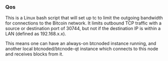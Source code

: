 ### Qos ###

This is a Linux bash script that will set up tc to limit the outgoing bandwidth for connections to the Bitcoin network. It limits outbound TCP traffic with a source or destination port of 30744, but not if the destination IP is within a LAN (defined as 192.168.x.x).

This means one can have an always-on btcnoded instance running, and another local btcnoded/btcnode-qt instance which connects to this node and receives blocks from it.
